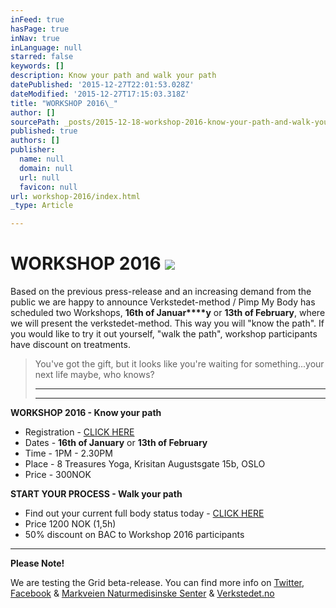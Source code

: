 ```yaml
---
inFeed: true
hasPage: true
inNav: true
inLanguage: null
starred: false
keywords: []
description: Know your path and walk your path
datePublished: '2015-12-27T22:01:53.028Z'
dateModified: '2015-12-27T17:15:03.318Z'
title: "WORKSHOP 2016\_"
author: []
sourcePath: _posts/2015-12-18-workshop-2016-know-your-path-and-walk-your-path.md
published: true
authors: []
publisher:
  name: null
  domain: null
  url: null
  favicon: null
url: workshop-2016/index.html
_type: Article

---
```

# WORKSHOP 2016 ![](https://the-grid-user-content.s3-us-west-2.amazonaws.com/41baff62-c492-47b1-bca3-68f8c626fe0e.jpg)

Based on the previous press-release and an increasing demand from the public we are happy to announce Verkstedet-method / Pimp My Body has scheduled two Workshops, **16th of Januar****y** or **13th of February**, where we will present the verkstedet-method. This way you will "know the path". If you would like to try it out yourself,  "walk the path", workshop participants have discount on treatments.

> You've got the gift, but it looks like you're waiting for something...your next life maybe, who knows?
> 
> ****
> 
> ****

**WORKSHOP 2016 - Know your path**

* Registration - [CLICK HERE][0]
* Dates - **16th of January** or **13th of February**
* Time - 1PM - 2.30PM
* Place - 8 Treasures Yoga, Krisitan Augustsgate 15b, OSLO
* Price - 300NOK

**START YOUR PROCESS - Walk your path**

* Find out your current full body status today - [CLICK HERE][0]
* Price 1200 NOK (1,5h)
* 50% discount on BAC to Workshop 2016 participants

****

**Please Note!**

We are testing the Grid beta-release. You can find more info on [Twitter][1], [Facebook][2] & [Markveien Naturmedisinske Senter][3] & [Verkstedet.no][4]

[0]: https://podio.com/webforms/14412579/965903
[1]: https://twitter.com/theverkstedet
[2]: https://www.facebook.com/VerkstedetClinics/?fref=ts
[3]: http://www.mns.no/behandling/fysiske-tester-mosjonister/
[4]: http://www.verkstedet.no/